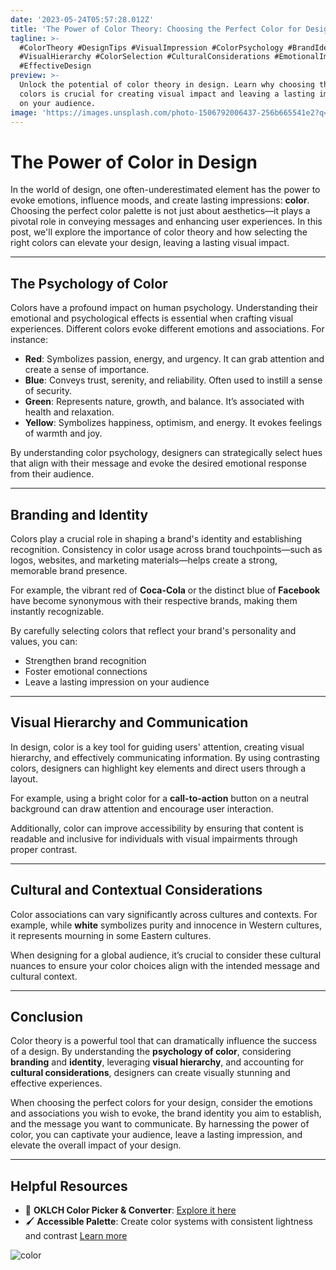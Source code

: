 ```yaml
---
date: '2023-05-24T05:57:28.012Z'
title: 'The Power of Color Theory: Choosing the Perfect Color for Design and Visual '
tagline: >-
  #ColorTheory #DesignTips #VisualImpression #ColorPsychology #BrandIdentity
  #VisualHierarchy #ColorSelection #CulturalConsiderations #EmotionalImpact
  #EffectiveDesign
preview: >-
  Unlock the potential of color theory in design. Learn why choosing the perfect
  colors is crucial for creating visual impact and leaving a lasting impression
  on your audience.
image: 'https://images.unsplash.com/photo-1506792006437-256b665541e2?q=80&w=3174&auto=format&fit=crop&ixlib=rb-4.0.3&ixid=M3wxMjA3fDB8MHxwaG90by1wYWdlfHx8fGVufDB8fHx8fA%3D%3D8&auto=format&fit=crop&w=1170&q=80'
---
```

# The Power of Color in Design

In the world of design, one often-underestimated element has the power to evoke emotions, influence moods, and create lasting impressions: **color**. Choosing the perfect color palette is not just about aesthetics—it plays a pivotal role in conveying messages and enhancing user experiences. In this post, we'll explore the importance of color theory and how selecting the right colors can elevate your design, leaving a lasting visual impact.

---

## The Psychology of Color

Colors have a profound impact on human psychology. Understanding their emotional and psychological effects is essential when crafting visual experiences. Different colors evoke different emotions and associations. For instance:

- **Red**: Symbolizes passion, energy, and urgency. It can grab attention and create a sense of importance.
- **Blue**: Conveys trust, serenity, and reliability. Often used to instill a sense of security.
- **Green**: Represents nature, growth, and balance. It’s associated with health and relaxation.
- **Yellow**: Symbolizes happiness, optimism, and energy. It evokes feelings of warmth and joy.

By understanding color psychology, designers can strategically select hues that align with their message and evoke the desired emotional response from their audience.

---

## Branding and Identity

Colors play a crucial role in shaping a brand's identity and establishing recognition. Consistency in color usage across brand touchpoints—such as logos, websites, and marketing materials—helps create a strong, memorable brand presence.

For example, the vibrant red of **Coca-Cola** or the distinct blue of **Facebook** have become synonymous with their respective brands, making them instantly recognizable.

By carefully selecting colors that reflect your brand's personality and values, you can:

- Strengthen brand recognition
- Foster emotional connections
- Leave a lasting impression on your audience

---

## Visual Hierarchy and Communication

In design, color is a key tool for guiding users' attention, creating visual hierarchy, and effectively communicating information. By using contrasting colors, designers can highlight key elements and direct users through a layout.

For example, using a bright color for a **call-to-action** button on a neutral background can draw attention and encourage user interaction.

Additionally, color can improve accessibility by ensuring that content is readable and inclusive for individuals with visual impairments through proper contrast.

---

## Cultural and Contextual Considerations

Color associations can vary significantly across cultures and contexts. For example, while **white** symbolizes purity and innocence in Western cultures, it represents mourning in some Eastern cultures.

When designing for a global audience, it’s crucial to consider these cultural nuances to ensure your color choices align with the intended message and cultural context.

---

## Conclusion

Color theory is a powerful tool that can dramatically influence the success of a design. By understanding the **psychology of color**, considering **branding** and **identity**, leveraging **visual hierarchy**, and accounting for **cultural considerations**, designers can create visually stunning and effective experiences.

When choosing the perfect colors for your design, consider the emotions and associations you wish to evoke, the brand identity you aim to establish, and the message you want to communicate. By harnessing the power of color, you can captivate your audience, leave a lasting impression, and elevate the overall impact of your design.

---

## Helpful Resources

- 🎨 **OKLCH Color Picker & Converter**: [Explore it here](https://oklch.com/#70,0.1,41,100)
- 🖌️ **Accessible Palette**: Create color systems with consistent lightness and contrast [Learn more](https://accessiblepalette.com/)



![color](https://images.unsplash.com/photo-1460661419201-fd4cecdf8a8b?q=80&w=2448&auto=format&fit=crop&ixlib=rb-4.0.3&ixid=M3wxMjA3fDB8MHxwaG90by1wYWdlfHx8fGVufDB8fHx8fA%3D%3D&auto=format&fit=crop&w=1170&q=80)
